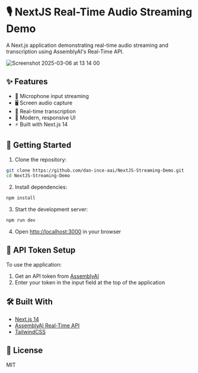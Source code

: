 # 🎙️ NextJS Real-Time Audio Streaming Demo

A Next.js application demonstrating real-time audio streaming and transcription using AssemblyAI's Real-Time API.

![Screenshot 2025-03-06 at 13 14 00](https://github.com/user-attachments/assets/55f082a0-4688-47db-a115-03b0572cde07)



## ✨ Features

- 🎤 Microphone input streaming
- 🖥️ Screen audio capture
- 📝 Real-time transcription
- 🎯 Modern, responsive UI
- ⚡ Built with Next.js 14

## 🚀 Getting Started

1. Clone the repository:
```bash
git clone https://github.com/dan-ince-aai/NextJS-Streaming-Demo.git
cd NextJS-Streaming-Demo
```

2. Install dependencies:
```bash
npm install
```

3. Start the development server:
```bash
npm run dev
```

4. Open [http://localhost:3000](http://localhost:3000) in your browser

## 🔑 API Token Setup

To use the application:
1. Get an API token from [AssemblyAI](https://www.assemblyai.com/)
2. Enter your token in the input field at the top of the application

## 🛠️ Built With

- [Next.js 14](https://nextjs.org/)
- [AssemblyAI Real-Time API](https://www.assemblyai.com/docs/api-reference/streaming)
- [TailwindCSS](https://tailwindcss.com/)

## 📝 License

MIT
